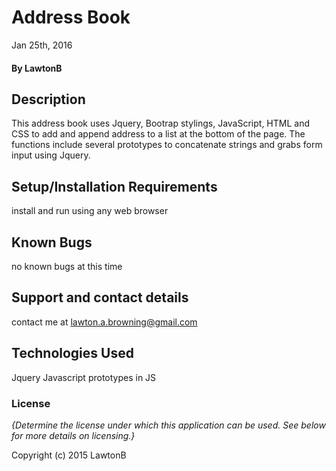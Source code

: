 # Address Book

Jan 25th, 2016

#### By LawtonB

## Description

This address book uses Jquery, Bootrap stylings, JavaScript, HTML and CSS to add and append address to a list at the bottom of the page. The functions include several prototypes to concatenate strings and grabs form input using Jquery.

## Setup/Installation Requirements

install and run using any web browser

## Known Bugs

no known bugs at this time

## Support and contact details

contact me at lawton.a.browning@gmail.com

## Technologies Used
Jquery Javascript prototypes in JS

### License

*{Determine the license under which this application can be used.  See below for more details on licensing.}*

Copyright (c) 2015 LawtonB

